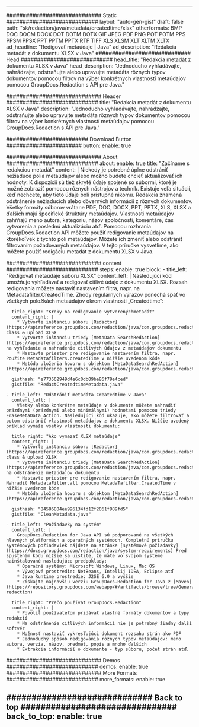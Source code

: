 
---
############################# Static ############################
layout: "auto-gen-gist" 
draft: false
path: "sk/redaction/java/metadata/createdtime/xlsx"
otherformats: BMP DOC DOCM DOCX DOT DOTM DOTX GIF JPEG PDF PNG POT POTM PPS PPSM PPSX PPT PPTM PPTX RTF TIFF XLS XLSM XLT XLTM XLTX  
ad_headline: "Redigovať metaúdaje | Java"
ad_description: "Redakcia metadát z dokumentu XLSX v Java"
############################# Head ############################
head_title: "Redakcia metadát z dokumentu XLSX v Java"
head_description: "Jednoducho vyhľadávajte, nahrádzajte, odstraňujte alebo upravujte metadáta rôznych typov dokumentov pomocou filtrov na výber konkrétnych vlastností metaúdajov pomocou GroupDocs.Redaction s API pre Java."

############################# Header ############################
title: "Redakcia metadát z dokumentu XLSX v Java"
description: "Jednoducho vyhľadávajte, nahrádzajte, odstraňujte alebo upravujte metadáta rôznych typov dokumentov pomocou filtrov na výber konkrétnych vlastností metaúdajov pomocou GroupDocs.Redaction s API pre Java."

######################### Download Button #######################
button:
    enable: true

############################# About ############################
about:
    enable: true
    title: "Začíname s redakciou metadát"
    content: |
        Niekedy je potrebné úplne odstrániť nežiaduce polia metaúdajov alebo možno budete chcieť aktualizovať ich hodnoty. K dispozícii sú tiež skryté údaje spojené so súbormi, ktoré je možné zobraziť pomocou rôznych nástrojov a techník. Existuje veľa situácií, keď nechcete, aby tieto údaje boli prístupné nikomu. Redakcia znamená odstránenie nežiaducich alebo dôverných informácií z rôznych dokumentov. Všetky formáty súborov vrátane PDF, DOC, DOCX, PPT, PPTX, XLS, XLSX a ďalších majú špecifické štruktúry metaúdajov. Vlastnosti metaúdajov zahŕňajú meno autora, kategóriu, názov spoločnosti, komentáre, čas vytvorenia a poslednú aktualizáciu atď. Pomocou rozhrania GroupDocs.Redaction API môžete použiť redigovanie metaúdajov na ktorékoľvek z týchto polí metaúdajov. Môžete ich zmeniť alebo odstrániť filtrovaním požadovaných metaúdajov. V tejto príručke vysvetlíme, ako môžete použiť redigáciu metadát z dokumentu XLSX v Java.

############################# content ############################
steps:
    enable: true
    block:
    - title_left: "Redigovať metaúdaje súboru XLSX"
      content_left: |
        Nasledujúci kód umožňuje vyhľadávať a redigovať citlivé údaje z dokumentu XLSX. Rozsah redigovania môžete nastaviť nastavením filtra, napr. na Metadatafilter.CreatedTime. Zhody regulárnych výrazov ponechá späť vo všetkých položkách metaúdajov okrem vlastnosti „Createdtime“: 

      title_right: "Kroky na redigovanie vytvorenýchmetadát"
      content_right: |
        * Vytvorte inštanciu súboru [Redactor](https://apireference.groupdocs.com/redaction/java/com.groupdocs.redaction/Redactor) class & upload XLSX
        * Vytvorte inštanciu triedy [MetaData SearchRedAction](https://apireference.groupdocs.com/redaction/java/com.groupdocs.redaction.redactions/MetadataSearchRedaction) na vyhľadanie a nahradenie citlivých údajov z metaúdajov dokumentu
        * Nastavte priestor pre redigovanie nastavením filtra, napr. Použite Metadatafilters.createdTime v nižšie uvedenom kóde
        * Metóda uloženia hovoru s objektom [MetaDataSearchRedAction](https://apireference.groupdocs.com/redaction/java/com.groupdocs.redaction.redactions/MetadataSearchRedaction) 

      gisthash: "e773562949d4e6c0db09be86f79e4ced"
      gistfile: "RedactCreatedtimeMetadata.java"
      
    - title_left: "Odstrániť metadáta Createdtime v Java"
      content_left: |
        Všetky alebo konkrétne metaúdaje v dokumente môžete nahradiť prázdnymi (prázdnymi alebo minimálnymi) hodnotami pomocou triedy EraseMetaData Action. Nasledujúci kód ukazuje, ako môžete filtrovať a potom odstrániť vlastnosť metaúdajov z dokumentu XLSX. Nižšie uvedený príklad vymaže všetky vlastnosti dokumentu: 
        
      title_right: "Ako vymazať XLSX metaúdaje"
      content_right: |
        * Vytvorte inštanciu súboru [Redactor](https://apireference.groupdocs.com/redaction/java/com.groupdocs.redaction/Redactor) class & upload XLSX
        * Vytvorte inštanciu triedy [MetaData SearchRedAction](https://apireference.groupdocs.com/redaction/java/com.groupdocs.redaction.redactions/MetadataSearchRedaction) na odstránenie metaúdajov dokumentu
        * Nastavte priestor pre redigovanie nastavením filtra, napr. Nahradiť MetadataFilter.all pomocou MetadaTafilter.CreatedTime v nižšie uvedenom kóde
        * Metóda uloženia hovoru s objektom [MetaDataSearchRedAction](https://apireference.groupdocs.com/redaction/java/com.groupdocs.redaction.redactions/MetadataSearchRedaction) 
        
      gisthash: "84586804ee996134fd12f2061f989fd5"
      gistfile: "CleanMetadata.java"

    - title_left: "Požiadavky na systém"
      content_left: |
        GroupDocs.Redaction for Java API sú podporované na všetkých hlavných platformách a operačných systémoch. Kompletnú príručku systémových požiadaviek nájdete na stránke [systémové požiadavky](https://docs.groupdocs.com/redaction/java/system-requirements) Pred spustením kódu nižšie sa uistite, že máte vo svojom systéme nainštalované nasledujúce predpoklady:
        * Operačné systémy: Microsoft Windows, Linux, Mac OS
        * Vývojové prostredie: NetBeans, Intellij IDEA, Eclipse atď
        * Java Runtime prostredie: J2SE 6.0 a vyššie
        * Získajte najnovšiu verziu GroupDocs.Redaction for Java z [Maven](https://repository.groupdocs.com/webapp/#/artifacts/browse/tree/General/repo/com/groupdocs/groupdocs-redaction)
        
      title_right: "Prečo používať GroupDocs.Redaction"
      content_right: |
        * Povoliť používateľom pridávať vlastné formáty dokumentov a typy redakcií
        * Na odstránenie citlivých informácií nie je potrebný žiadny ďalší softvér
        * Možnosť nastaviť vykresľujúci dokument rozsahu strán ako PDF
        * Jednoduchý spôsob redigovania rôznych typov metaúdajov: meno autora, verzia, názov, predmet, popis a mnoho ďalších
        * Extrakcia informácií o dokumente - typ súboru, počet strán atď.
        

############################# Demos ############################
demos:
    enable: true
############################# More Formats ############################
more_formats:
    enable: true

############################# Back to top ###############################
back_to_top:
    enable: true
---